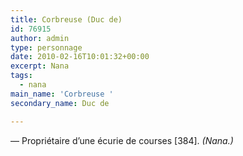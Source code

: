 ```yaml
---
title: Corbreuse (Duc de)
id: 76915
author: admin
type: personnage
date: 2010-02-16T10:01:32+00:00
excerpt: Nana
tags:
  - nana
main_name: 'Corbreuse '
secondary_name: Duc de

---
```

— Propriétaire d&rsquo;une écurie de courses [384]. _(Nana.)_